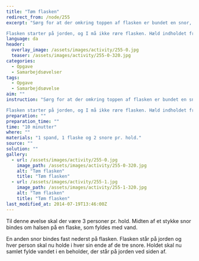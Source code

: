 ```yaml
---
title: "Tøm flasken"
redirect_from: /node/255
excerpt: "Sørg for at der omkring toppen af flasken er bundet en snor, så der er to lige lange ender. I bunden af flasken skal være bundet en snor, så der kun er en ende. Flasken skal være fyldt med vand.

Flasken starter på jorden, og I må ikke røre flasken. Hæld indholdet fra flasken over i beholderen ved siden af flasken."
language: da
header:
  overlay_image: /assets/images/activity/255-0.jpg
  teaser: /assets/images/activity/255-0-320.jpg
categories:
  - Opgave
  - Samarbejdsøvelser
tags:
  - Opgave
  - Samarbejdsøvelse
aim: ""
instruction: "Sørg for at der omkring toppen af flasken er bundet en snor, så der er to lige lange ender. I bunden af flasken skal være bundet en snor, så der kun er en ende. Flasken skal være fyldt med vand.

Flasken starter på jorden, og I må ikke røre flasken. Hæld indholdet fra flasken over i beholderen ved siden af flasken."
preparation: ""
preparation_time: ""
time: "10 minutter"
where: ""
materials: "1 spand, 1 flaske og 2 snore pr. hold."
source: ""
solution: ""
gallery:
  - url: /assets/images/activity/255-0.jpg
    image_path: /assets/images/activity/255-0-320.jpg
    alt: "Tøm flasken"
    title: "Tøm flasken"
  - url: /assets/images/activity/255-1.jpg
    image_path: /assets/images/activity/255-1-320.jpg
    alt: "Tøm flasken"
    title: "Tøm flasken"
last_modified_at: 2014-07-19T13:46:00Z
---
```

Til denne øvelse skal der være 3 personer pr. hold. Midten af et stykke snor bindes om halsen på en flaske, som fyldes med vand.

En anden snor bindes fast nederst på flasken. Flasken står på jorden og hver person skal nu holde i hver sin ende af de tre snore. Holdet skal nu samlet fylde vandet i en beholder, der står på jorden ved siden af.
